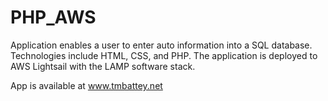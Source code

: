 # PHP_AWS

Application enables a user to enter auto information into a SQL database. Technologies include HTML, CSS, and PHP.  The application is deployed to AWS Lightsail with the LAMP software stack. 

App is available at www.tmbattey.net
